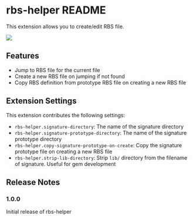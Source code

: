 # rbs-helper README

This extension allows you to create/edit RBS file.

![](preview.gif)

## Features

* Jump to RBS file for the current file
* Create a new RBS file on jumping if not found
* Copy RBS definition from prototype RBS file on creating a new RBS file

## Extension Settings

This extension contributes the following settings:

* `rbs-helper.signature-directory`: The name of the signature directory
* `rbs-helper.signature-prototype-directory`: The name of the signature prototype directory
* `rbs-helper.copy-signature-prototype-on-create`: Copy the signature prototype file on creating a new RBS file
* `rbs-helper.strip-lib-directory`: Strip `lib/` directory from the filename of signature. Useful for gem development

## Release Notes

### 1.0.0

Initial release of rbs-helper
